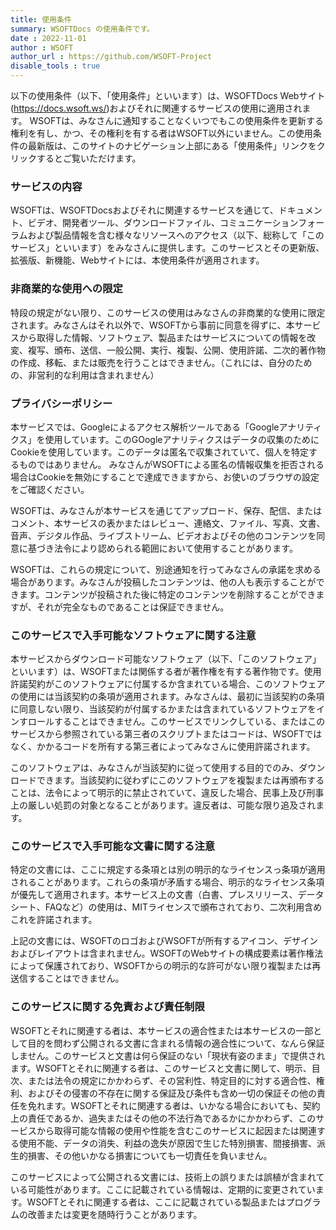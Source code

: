 ```yaml
---
title: 使用条件
summary: WSOFTDocs の使用条件です。
date : 2022-11-01
author : WSOFT
author_url : https://github.com/WSOFT-Project
disable_tools : true
---
```

以下の使用条件（以下、「使用条件」といいます）は、WSOFTDocs Webサイト(https://docs.wsoft.ws/)およびそれに関連するサービスの使用に適用されます。
WSOFTは、みなさんに通知することなくいつでもこの使用条件を更新する権利を有し、かつ、その権利を有する者はWSOFT以外にいません。この使用条件の最新版は、このサイトのナビゲーション上部にある「使用条件」リンクをクリックするとご覧いただけます。

### サービスの内容
WSOFTは、WSOFTDocsおよびそれに関連するサービスを通じて、ドキュメント、ビデオ、開発者ツール、ダウンロードファイル、コミュニケーションフォーラムおよび製品情報を含む様々なリソースへのアクセス（以下、総称して「このサービス」といいます）をみなさんに提供します。このサービスとその更新版、拡張版、新機能、Webサイトには、本使用条件が適用されます。

### 非商業的な使用への限定
特段の規定がない限り、このサービスの使用はみなさんの非商業的な使用に限定されます。みなさんはそれ以外で、WSOFTから事前に同意を得ずに、本サービスから取得した情報、ソフトウェア、製品またはサービスについての情報を改変、複写、頒布、送信、一般公開、実行、複製、公開、使用許諾、二次的著作物の作成、移転、または販売を行うことはできません。（これには、自分のための、非営利的な利用は含まれません）

### プライバシーポリシー
本サービスでは、Googleによるアクセス解析ツールである「Googleアナリティクス」を使用しています。このGOogleアナリティクスはデータの収集のためにCookieを使用しています。このデータは匿名で収集されていて、個人を特定するものではありません。
みなさんがWSOFTによる匿名の情報収集を拒否される場合はCookieを無効にすることで達成できますから、お使いのブラウザの設定をご確認ください。

WSOFTは、みなさんが本サービスを通じてアップロード、保存、配信、またはコメント、本サービスの表かまたはレビュー、連絡文、ファイル、写真、文書、音声、デジタル作品、ライブストリーム、ビデオおよびその他のコンテンツを同意に基づき法令により認められる範囲において使用することがあります。

WSOFTは、これらの規定について、別途通知を行ってみなさんの承諾を求める場合があります。みなさんが投稿したコンテンツは、他の人も表示することができます。コンテンツが投稿された後に特定のコンテンツを削除することができますが、それが完全なものであることは保証できません。

### このサービスで入手可能なソフトウェアに関する注意
本サービスからダウンロード可能なソフトウェア（以下、「このソフトウェア」といいます）は、WSOFTまたは関係する者が著作権を有する著作物です。使用許諾契約がこのソフトウェアに付属するか含まれている場合、このソフトウェアの使用には当該契約の条項が適用されます。みなさんは、最初に当該契約の条項に同意しない限り、当該契約が付属するかまたは含まれているソフトウェアをインすロールすることはできません。このサービスでリンクしている、またはこのサービスから参照されている第三者のスクリプトまたはコードは、WSOFTではなく、かかるコードを所有する第三者によってみなさんに使用許諾されます。

このソフトウェアは、みなさんが当該契約に従って使用する目的でのみ、ダウンロードできます。当該契約に従わずにこのソフトウェアを複製または再頒布することは、法令によって明示的に禁止されていて、違反した場合、民事上及び刑事上の厳しい処罰の対象となることがあります。違反者は、可能な限り追及されます。

### このサービスで入手可能な文書に関する注意
特定の文書には、ここに規定する条項とは別の明示的なライセンスっ条項が適用されることがあります。これらの条項が矛盾する場合、明示的なライセンス条項が優先して適用されます。本サービス上の文書（白書、プレスリリース、データシート、FAQなど）の使用は、MITライセンスで頒布されており、二次利用含めこれを許諾されます。

上記の文書には、WSOFTのロゴおよびWSOFTが所有するアイコン、デザインおよびレイアウトは含まれません。WSOFTのWebサイトの構成要素は著作権法によって保護されており、WSOFTからの明示的な許可がない限り複製または再送信することはできません。

### このサービスに関する免責および責任制限
WSOFTとそれに関連する者は、本サービスの適合性または本サービスの一部として目的を問わず公開される文書に含まれる情報の適合性について、なんら保証しません。このサービスと文書は何ら保証のない「現状有姿のまま」で提供されます。WSOFTとそれに関連する者は、このサービスと文書に関して、明示、目次、または法令の規定にかかわらず、その営利性、特定目的に対する適合性、権利、およびその侵害の不存在に関する保証及び条件も含め一切の保証その他の責任を免れます。WSOFTとそれに関連する者は、いかなる場合においても、契約上の責任であるか、過失またはその他の不法行為であるかにかかわらず、このサービスから取得可能な情報の使用や性能を含むこのサービスに起因または関連する使用不能、データの消失、利益の逸失が原因で生じた特別損害、間接損害、派生的損害、その他いかなる損害についても一切責任を負いません。

このサービスによって公開される文書には、技術上の誤りまたは誤植が含まれている可能性があります。ここに記載されている情報は、定期的に変更されています。WSOFTとそれに関連する者は、ここに記載されている製品またはプログラムの改善または変更を随時行うことがあります。